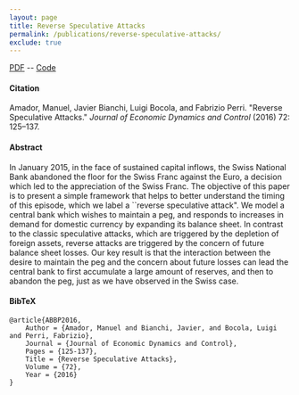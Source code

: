 ```yaml
---
layout: page
title: Reverse Speculative Attacks
permalink: /publications/reverse-speculative-attacks/
exclude: true
---
```


[PDF](http://amadormanuel.me/files/rsa.pdf) -- [Code](https://github.com/manuelamador/Reverse_Speculative_Attacks_JEDC_2016)

#### Citation

Amador, Manuel, Javier Bianchi, Luigi Bocola, and Fabrizio Perri. "Reverse Speculative Attacks." *Journal of Economic Dynamics and Control* (2016) 72: 125–137.

#### Abstract

In January 2015, in the face of sustained capital inflows, the Swiss National Bank abandoned the floor for the Swiss Franc against the Euro, a decision which led to the appreciation of the Swiss Franc. The objective of this paper is to present a simple framework that helps to better understand the timing of this episode, which we label a ``reverse speculative attack". We model a central bank which wishes to maintain a peg, and responds to increases in demand for domestic currency by expanding its balance sheet. In contrast to the classic speculative attacks, which are triggered by the depletion of foreign assets, reverse attacks are triggered by the concern of future balance sheet losses. Our key result is that the interaction between the desire to maintain the peg and the concern about future losses can lead the central bank to first accumulate a large amount of reserves, and then to abandon the peg, just as we have observed in the Swiss case.

#### BibTeX
 
	@article{ABBP2016,
		Author = {Amador, Manuel and Bianchi, Javier, and Bocola, Luigi and Perri, Fabrizio},
		Journal = {Journal of Economic Dynamics and Control},
		Pages = {125-137},
		Title = {Reverse Speculative Attacks},
		Volume = {72},
		Year = {2016}
	}
	        
